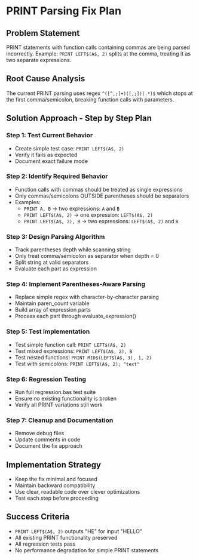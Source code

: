 # PRINT Parsing Fix Plan

## Problem Statement
PRINT statements with function calls containing commas are being parsed incorrectly.
Example: `PRINT LEFT$(A$, 2)` splits at the comma, treating it as two separate expressions.

## Root Cause Analysis
The current PRINT parsing uses regex `^([^,;]+)([,;])(.*)$` which stops at the first comma/semicolon, breaking function calls with parameters.

## Solution Approach - Step by Step Plan

### Step 1: Test Current Behavior
- Create simple test case: `PRINT LEFT$(A$, 2)`
- Verify it fails as expected
- Document exact failure mode

### Step 2: Identify Required Behavior
- Function calls with commas should be treated as single expressions
- Only commas/semicolons OUTSIDE parentheses should be separators
- Examples:
  - `PRINT A, B` → two expressions: `A` and `B`
  - `PRINT LEFT$(A$, 2)` → one expression: `LEFT$(A$, 2)`
  - `PRINT LEFT$(A$, 2), B` → two expressions: `LEFT$(A$, 2)` and `B`

### Step 3: Design Parsing Algorithm
- Track parentheses depth while scanning string
- Only treat comma/semicolon as separator when depth = 0
- Split string at valid separators
- Evaluate each part as expression

### Step 4: Implement Parentheses-Aware Parsing
- Replace simple regex with character-by-character parsing
- Maintain paren_count variable
- Build array of expression parts
- Process each part through evaluate_expression()

### Step 5: Test Implementation
- Test simple function call: `PRINT LEFT$(A$, 2)`
- Test mixed expressions: `PRINT LEFT$(A$, 2), B`
- Test nested functions: `PRINT MID$(LEFT$(A$, 3), 1, 2)`
- Test with semicolons: `PRINT LEFT$(A$, 2); "text"`

### Step 6: Regression Testing
- Run full regression.bas test suite
- Ensure no existing functionality is broken
- Verify all PRINT variations still work

### Step 7: Cleanup and Documentation
- Remove debug files
- Update comments in code
- Document the fix approach

## Implementation Strategy
- Keep the fix minimal and focused
- Maintain backward compatibility
- Use clear, readable code over clever optimizations
- Test each step before proceeding

## Success Criteria
- `PRINT LEFT$(A$, 2)` outputs "HE" for input "HELLO"
- All existing PRINT functionality preserved
- All regression tests pass
- No performance degradation for simple PRINT statements
